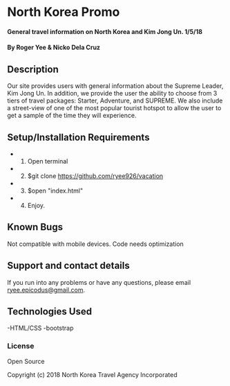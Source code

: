 # North Korea Promo

#### General travel information on North Korea and Kim Jong Un. 1/5/18

#### By Roger Yee & Nicko Dela Cruz

## Description

Our site provides users with general information about the Supreme Leader, Kim Jong Un. In addition, we provide the user the ability to choose from 3 tiers of travel packages: Starter, Adventure, and SUPREME. We also include a street-view of one of the most popular tourist hotspot to allow the user to get a sample of the time they will experience.

## Setup/Installation Requirements

* 1. Open terminal
* 2. $git clone https://github.com/ryee926/vacation
* 3. $open "index.html"
* 4. Enjoy.

## Known Bugs

Not compatible with mobile devices.
Code needs optimization

## Support and contact details

If you run into any problems or have any questions, please email ryee.epicodus@gmail.com.

## Technologies Used

-HTML/CSS
-bootstrap

### License

Open Source

Copyright (c) 2018 North Korea Travel Agency Incorporated
